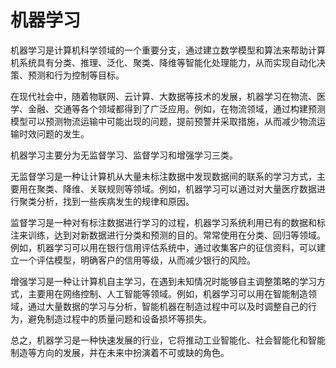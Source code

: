# 机器学习
机器学习是计算机科学领域的一个重要分支，通过建立数学模型和算法来帮助计算机系统具有分类、推理、泛化、聚类、降维等智能化处理能力，从而实现自动化决策、预测和行为控制等目标。

在现代社会中，随着物联网、云计算、大数据等技术的发展，机器学习在物流、医学、金融、交通等各个领域都得到了广泛应用。例如，在物流领域，通过构建预测模型可以预测物流运输中可能出现的问题，提前预警并采取措施，从而减少物流运输时效问题的发生。

机器学习主要分为无监督学习、监督学习和增强学习三类。

无监督学习是一种让计算机从大量未标注数据中发现数据间的联系的学习方式，主要用在聚类、降维、关联规则等领域。例如，机器学习可以通过对大量医疗数据进行聚类分析，找到一些疾病发生的规律和原因。

监督学习是一种对有标注数据进行学习的过程，机器学习系统利用已有的数据和标注来训练，达到对新数据进行分类和预测的目的。常常使用在分类、回归等领域。例如，机器学习可以用在银行信用评估系统中，通过收集客户的征信资料，可以建立一个评估模型，明确客户的信用等级，从而减少银行的风险。

增强学习是一种让计算机自主学习，在遇到未知情况时能够自主调整策略的学习方式，主要用在网络控制、人工智能等领域。例如，机器学习可以用在智能制造领域，通过大量数据的学习与分析，智能机器在制造过程中可以及时调整自己的行为，避免制造过程中的质量问题和设备损坏等损失。

总之，机器学习是一种快速发展的行业，它将推动工业智能化、社会智能化和智能制造等方向的发展，并在未来中扮演着不可或缺的角色。